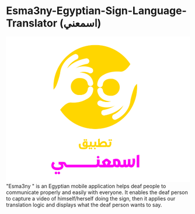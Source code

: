 # Esma3ny-Egyptian-Sign-Language-Translator (اسمعني)
![logo](logo.png)
"Esma3ny " is an Egyptian mobile application helps deaf people to communicate properly and easily with everyone. 
It enables the deaf person to capture a video of himself/herself doing the sign, then it applies our translation logic and displays what the deaf person wants to say.  
